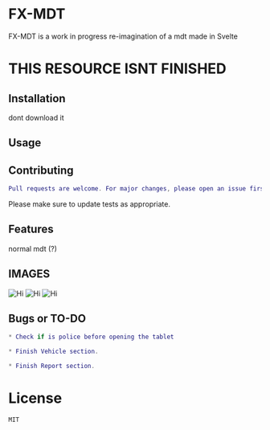 # FX-MDT

FX-MDT is a work in progress re-imagination of a mdt made in Svelte

# THIS RESOURCE ISNT FINISHED

## Installation

dont download it 

## Usage


## Contributing
```lua
Pull requests are welcome. For major changes, please open an issue first to discuss what you would like to change.
```

Please make sure to update tests as appropriate.

## Features

normal mdt (?)

## IMAGES

![Hi](https://prnt.sc/26iqrh7)
![Hi](https://prnt.sc/26iqrm0)
![Hi](https://prnt.sc/26iqrqn)

## Bugs or TO-DO

```lua
* Check if is police before opening the tablet

* Finish Vehicle section.

* Finish Report section.
```

# License

	MIT
